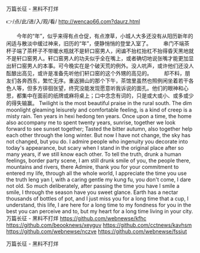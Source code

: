 
万篇长征 - 黑料不打烊




👉/点/此/进/入/观/看/ http://wencao66.com?daurz.html




　　今年的“年”，似乎来得有点仓促，有点潦草，小城人大多还没有从阳历新年的闲适与散淡中缓过神来，旧历的“年”，便静悄悄的登堂入室了。
　　串门不端茶杯子端了茶杯子不带暖水瓶就不是轩口窑男人，闲谝不抬杠抬杠不抬得昏天黑地就不是轩口窑男人。轩口窑男人的功夫似乎全在嘴上，或者确切地说张嘴才能更加显出轩口窑男人的本事。可今晚实在是个破天荒的例外。没人吭声，或许他们还没人酝酿出高见，或许是准备先听他们轩口窑的这个外甥的高见的。
　　却不料，朋友们各奔西东，繁忙无序。重返狮山的那个下午，茶馆里虽然也照例闲坐着若干各色人等，但多方徘徊张望，终究没能发现愿意听我诉说的面孔。他们的眼神和心思，都集中在面前的纸牌或麻将桌上；口中念念有词的，只是或大或小、或多或少的得失输赢。
Twilight is the most beautiful praise in the rural south.
The dim moonlight gleaming leisurely and comfortable feeling, is a kind of creep is a misty rain.
Ten years in hexi hedong ten years.
Once upon a time, the home also accompany me to spent twenty years, sunrise, together we look forward to see sunset together;
Tasted the bitter autumn, also together help each other through the long winter.
But now I have not change, the sky has not changed, but you do.
I admire people who ingenuity you decorate into today's appearance, but scary when I stand in the original place after so many years, if we still know each other.
To tell the truth, drunk a human feelings, border party scene, I am still drunk smile of you, the people there, mountains and rivers, there
Admire, thank you for your commitment to entered my life, through all the whole world, I appreciate the time you use the truth leng yan I, with a caring gentle my kung fu, you don't come, I dare not old.
So much deliberately, after passing the time you have I smile a smile, I through the season have you sweet glance.
Earth has a nectar thousands of bottles of pot, and I just miss you for a long time that a cup, I understand, this life, I are here for a long time to my fondness for you in the best you can perceive and to, but my heart for a long time living in your city.
万篇长征 - 黑料不打烊 https://github.com/webnewse/kfhc
https://github.com/beooknews/xeyguv
https://github.com/cctnews/kavhsm
https://github.com/webnewse/nczve
https://github.com/webnewse/fssiut





万篇长征 - 黑料不打烊
